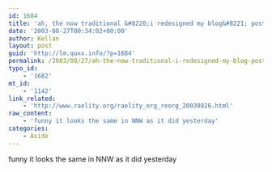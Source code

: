 ```yaml
---
id: 1684
title: 'ah, the now traditional &#8220;i redesigned my blog&#8221; post'
date: '2003-08-27T00:34:02+00:00'
author: Kellan
layout: post
guid: 'http://lm.quxx.info/?p=1684'
permalink: /2003/08/27/ah-the-now-traditional-i-redesigned-my-blog-post/
typo_id:
    - '1682'
mt_id:
    - '1142'
link_related:
    - 'http://www.raelity.org/raelity_org_reorg_20030826.html'
raw_content:
    - 'funny it looks the same in NNW as it did yesterday'
categories:
    - Aside
---
```


funny it looks the same in NNW as it did yesterday